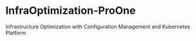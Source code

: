 # InfraOptimization-ProOne
Infrastructure Optimization with Configuration Management and Kubernetes Platform
